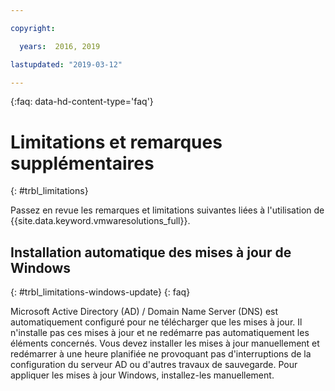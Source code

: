 ```yaml
---

copyright:

  years:  2016, 2019

lastupdated: "2019-03-12"

---
```


{:faq: data-hd-content-type='faq'}

# Limitations et remarques supplémentaires
{: #trbl_limitations}

Passez en revue les remarques et limitations suivantes liées à l'utilisation de {{site.data.keyword.vmwaresolutions_full}}.

## Installation automatique des mises à jour de Windows
{: #trbl_limitations-windows-update}
{: faq}

Microsoft Active Directory (AD) / Domain Name Server (DNS) est automatiquement configuré pour ne télécharger que les mises à jour. Il n'installe pas ces mises à jour et ne redémarre pas automatiquement les éléments concernés. Vous devez installer les mises à jour manuellement et redémarrer à une heure planifiée ne provoquant pas d'interruptions de la configuration du serveur AD ou d'autres travaux de sauvegarde. Pour appliquer les mises à jour Windows, installez-les manuellement.
